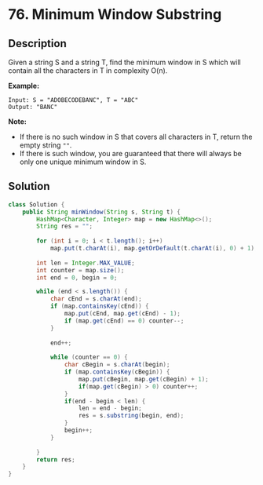 # 76. Minimum Window Substring

## Description

Given a string S and a string T, find the minimum window in S which will contain all the characters in T in complexity O(n).

**Example:**

```
Input: S = "ADOBECODEBANC", T = "ABC"
Output: "BANC"
```

**Note:**

- If there is no such window in S that covers all characters in T, return the empty string `""`.
- If there is such window, you are guaranteed that there will always be only one unique minimum window in S.



## Solution


```java
class Solution {
    public String minWindow(String s, String t) {
        HashMap<Character, Integer> map = new HashMap<>();
        String res = "";
        
        for (int i = 0; i < t.length(); i++)
            map.put(t.charAt(i), map.getOrDefault(t.charAt(i), 0) + 1);
        
        int len = Integer.MAX_VALUE;
        int counter = map.size();
        int end = 0, begin = 0;

        while (end < s.length()) {
            char cEnd = s.charAt(end);
            if (map.containsKey(cEnd)) {
                map.put(cEnd, map.get(cEnd) - 1);
                if (map.get(cEnd) == 0) counter--;
            }
            
            end++;
            
            while (counter == 0) {
                char cBegin = s.charAt(begin);
                if (map.containsKey(cBegin)) {
                    map.put(cBegin, map.get(cBegin) + 1);
                    if(map.get(cBegin) > 0) counter++;
                }
                if(end - begin < len) {
                    len = end - begin;
                    res = s.substring(begin, end);
                }
                begin++;
            }
            
        }
        return res;
    }
}
```

